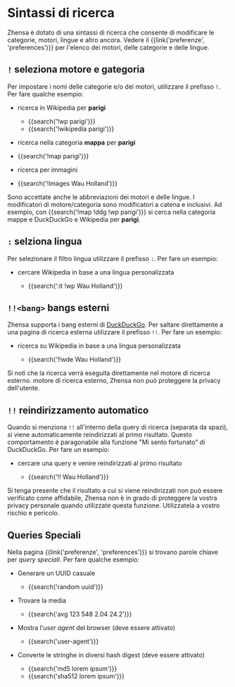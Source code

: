 # Sintassi di ricerca

Zhensa è dotato di una sintassi di ricerca che consente di modificare le
categorie, motori, lingue e altro ancora.  Vedere il {{link('preferenze',
'preferences')}} per l'elenco dei motori, delle categorie e delle lingue.

## `!` seleziona motore e gategoria

Per impostare i nomi delle categorie e/o dei motori, utilizzare il prefisso `!`.
Per fare qualche esempio:

- ricerca in Wikipedia per **parigi**

  - {{search('!wp parigi')}}
  - {{search('!wikipedia parigi')}}

- ricerca nella categoria **mappa** per **parigi**

- {{search('!map parigi')}}

- ricerca per immagini

- {{search('!images Wau Holland')}}

Sono accettate anche le abbreviazioni dei motori e delle lingue.  I modificatori
di motore/categoria sono modificatori a catena e inclusivi.  Ad esempio, con
{{search('!map !ddg !wp parigi')}} si cerca nella categoria mappe e DuckDuckGo e
Wikipedia per **parigi**.

## `:` selziona lingua

Per selezionare il filtro lingua utilizzare il prefisso `:`.  Per fare un esempio:

- cercare Wikipedia in base a una lingua personalizzata

  - {{search(':it !wp Wau Holland')}}

## `!!<bang>` bangs esterni

Zhensa supporta i bang esterni di [DuckDuckGo].  Per saltare direttamente a una
pagina di ricerca esterna utilizzare il prefisso `!!`.  Per fare un esempio:

- ricerca su Wikipedia in base a una lingua personalizzata

  - {{search('!!wde Wau Holland')}}

Si noti che la ricerca verrà eseguita direttamente nel motore di ricerca
esterno.  motore di ricerca esterno, Zhensa non può proteggere la privacy
dell'utente.

[DuckDuckGo]: https://duckduckgo.com/bang

## `!!` reindirizzamento automatico

Quando si menziona `!!` all'interno della query di ricerca (separata da spazi),
si viene automaticamente reindirizzati al primo risultato.  Questo comportamento
è paragonabile alla funzione "Mi sento fortunato" di DuckDuckGo.  Per fare un
esempio:

- cercare una query e venire reindirizzati al primo risultato

  - {{search('!! Wau Holland')}}

Si tenga presente che il risultato a cui si viene reindirizzati non può essere
verificato come affidabile, Zhensa non è in grado di proteggere la vostra
privacy personale quando utilizzate questa funzione.  Utilizzatela a vostro
rischio e pericolo.

## Queries Speciali

Nella pagina {{link('preferenze', 'preferences')}} si trovano parole chiave per
_query speciali_.  Per fare qualche esempio:

- Generare un UUID casuale

  - {{search('random uuid')}}

- Trovare la media

  - {{search('avg 123 548 2.04 24.2')}}

- Mostra l'_user agent_ del browser (deve essere attivato)

  - {{search('user-agent')}}

- Converte le stringhe in diversi hash digest (deve essere attivato)

  - {{search('md5 lorem ipsum')}}
  - {{search('sha512 lorem ipsum')}}
